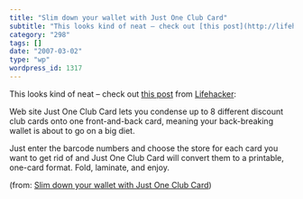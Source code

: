 ```yaml
---
title: "Slim down your wallet with Just One Club Card"
subtitle: "This looks kind of neat – check out [this post](http://lifehacker.com/software/wallet/slim-down-your..."
category: "298"
tags: []
date: "2007-03-02"
type: "wp"
wordpress_id: 1317
---
```

This looks kind of neat – check out [this post](http://lifehacker.com/software/wallet/slim-down-your-wallet-with-just-one-club-card-240816.php) from [Lifehacker](http://www.lifehacker.com): 
> 
 Web site Just One Club Card lets you condense up to 8 different discount club cards onto one front-and-back card, meaning your back-breaking wallet is about to go on a big diet. 

 Just enter the barcode numbers and choose the store for each card you want to get rid of and Just One Club Card will convert them to a printable, one-card format. Fold, laminate, and enjoy. 

 (from: [Slim down your wallet with Just One Club Card](http://lifehacker.com/software/wallet/slim-down-your-wallet-with-just-one-club-card-240816.php))
